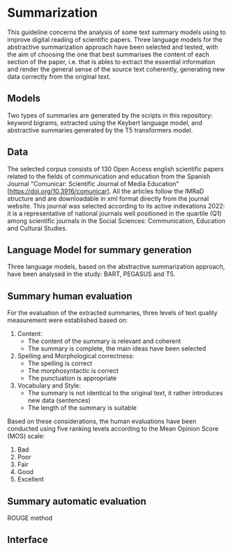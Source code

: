 # Summarization
This guideline concerns the analysis of some text summary models using to improve digital reading of scientific papers. Three language models for the abstractive summarization approach have been selected and tested, with the aim of choosing the one that best summarises the content of each section of the paper, i.e. that is ables to extract the essential information and render the general sense of the source text coherently, generating new data correctly from the original text. 
## Models
Two types of summaries are generated by the scripts in this repository: keyword bigrams, extracted using the Keybert language model, and abstractive summaries generated by the T5 transformers model.
## Data
The selected corpus consists of 130 Open Access english scientific papers related to the fields of communication and education from the Spanish Journal "Comunicar: Scientific Journal of Media Education" [https://doi.org/10.3916/comunicar]. All the articles follow the IMRaD structure and are downloadable in xml format directly from the journal website. This journal was selected according to its active indexations 2022: it is a representative of national journals well positioned in the quartile (Q1) among scientific journals in the Social Sciences: Communication, Education and Cultural Studies. 
## Language Model for summary generation
Three language models, based on the abstractive summarization approach, have been analysed in the study: BART, PEGASUS and T5. 
## Summary human evaluation
For the evaluation of the extracted summaries, three levels of text quality measurement were established based on:
1. Content:
	- The content of the summary is relevant and coherent 
	- The summary is complete, the main ideas have been selected 
2. Spelling and Morphological correctness:
	- The spelling is correct
	- The morphosyntactic is correct
	- The punctuation is appropriate
 	 
3. Vocabulary and Style:
	- The summary is not identical to the original text, it rather introduces new data (sentences)
	- The length of the summary is suitable 

Based on these considerations, the human evaluations have been conducted using five ranking levels according to the Mean Opinion Score (MOS) scale:
1) Bad 
2) Poor
3) Fair
4) Good
5) Excellent
## Summary automatic evaluation
ROUGE method
## Interface 
